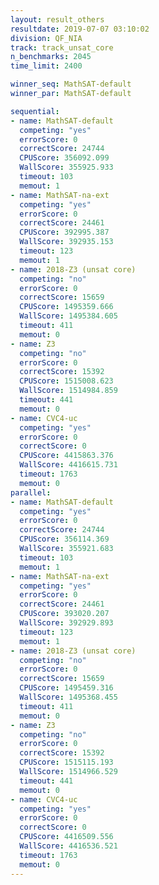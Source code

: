 ```yaml
---
layout: result_others
resultdate: 2019-07-07 03:10:02
division: QF_NIA
track: track_unsat_core
n_benchmarks: 2045
time_limit: 2400

winner_seq: MathSAT-default
winner_par: MathSAT-default

sequential:
- name: MathSAT-default
  competing: "yes"
  errorScore: 0
  correctScore: 24744
  CPUScore: 356092.099
  WallScore: 355925.933
  timeout: 103
  memout: 1
- name: MathSAT-na-ext
  competing: "yes"
  errorScore: 0
  correctScore: 24461
  CPUScore: 392995.387
  WallScore: 392935.153
  timeout: 123
  memout: 1
- name: 2018-Z3 (unsat core)
  competing: "no"
  errorScore: 0
  correctScore: 15659
  CPUScore: 1495359.666
  WallScore: 1495384.605
  timeout: 411
  memout: 0
- name: Z3
  competing: "no"
  errorScore: 0
  correctScore: 15392
  CPUScore: 1515008.623
  WallScore: 1514984.859
  timeout: 441
  memout: 0
- name: CVC4-uc
  competing: "yes"
  errorScore: 0
  correctScore: 0
  CPUScore: 4415863.376
  WallScore: 4416615.731
  timeout: 1763
  memout: 0
parallel:
- name: MathSAT-default
  competing: "yes"
  errorScore: 0
  correctScore: 24744
  CPUScore: 356114.369
  WallScore: 355921.683
  timeout: 103
  memout: 1
- name: MathSAT-na-ext
  competing: "yes"
  errorScore: 0
  correctScore: 24461
  CPUScore: 393020.207
  WallScore: 392929.893
  timeout: 123
  memout: 1
- name: 2018-Z3 (unsat core)
  competing: "no"
  errorScore: 0
  correctScore: 15659
  CPUScore: 1495459.316
  WallScore: 1495368.455
  timeout: 411
  memout: 0
- name: Z3
  competing: "no"
  errorScore: 0
  correctScore: 15392
  CPUScore: 1515115.193
  WallScore: 1514966.529
  timeout: 441
  memout: 0
- name: CVC4-uc
  competing: "yes"
  errorScore: 0
  correctScore: 0
  CPUScore: 4416509.556
  WallScore: 4416536.521
  timeout: 1763
  memout: 0
---
```

